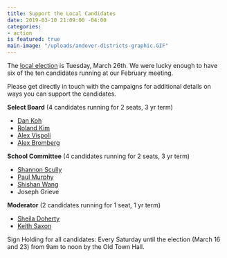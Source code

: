 ```yaml
---
title: Support the Local Candidates
date: 2019-03-10 21:09:00 -04:00
categories:
- action
is featured: true
main-image: "/uploads/andover-districts-graphic.GIF"
---
```


The [local election](https://bit.ly/2Fg0mjI) is Tuesday, March 26th. We were lucky enough to have six of the ten candidates running at our February meeting. 

Please get directly in touch with the campaigns for additional details on ways you can support the candidates. 

**Select Board** (4 candidates running for 2 seats, 3 yr term)
* [Dan Koh](http://teamkoh.com/)
* [Roland Kim](https://www.rolandkim.com/)
* [Alex Vispoli](http://alexvispoli.com/)
* [Alex Bromberg](https://alexbromberg.com/)

**School Committee** (4 candidates running for 2 seats, 3 yr term)
* [Shannon Scully](https://scullyforandover.org/)
* [Paul Murphy](https://www.murphyforandover.org/)
* [Shishan Wang](https://www.facebook.com/profile.php?id=540716967)
* Joseph Grieve

**Moderator** (2 candidates running for 1 seat, 1 yr term)
* [Sheila Doherty](https://www.facebook.com/SheilaMDohertyAndover/)
* [Keith Saxon](https://ksaxo1.wixsite.com/keithsaxonmoderator)

Sign Holding for all candidates: Every Saturday until the election (March 16 and 23) from 9am to noon by the Old Town Hall.